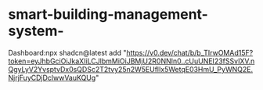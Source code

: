 # smart-building-management-system-
Dashboard:npx shadcn@latest add "https://v0.dev/chat/b/b_TIrwOMAd15F?token=eyJhbGciOiJkaXIiLCJlbmMiOiJBMjU2R0NNIn0..cUuUNEI23fSSvIXV.nQgyLyV2YvsptvDx0sQDSc2T2tvy25n2W5EUflIx5WetqE03HmU_PyWNQ2E.NjrjFuyCDjDclwwVauKQUg"
